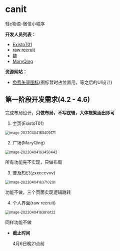 # canit
轻c物语-微信小程序

**开发人员列表：**

- [ExistoT01](https://github.com/ExistoT01?tab=repositories)
- [raw recruit](https://github.com/rawrecruit1?tab=repositories)
- [魏](https://github.com/zxxcccvvv?tab=repositories)
- [MaryQing](https://github.com/MaryQing?tab=repositories)

**资源网站：**

- [免费矢量图标](https://www.iconfont.cn/)(图标暂时占位置用，等之后的UI设计)

## 第一阶段开发需求(4.2 - 4.6)

完成布局设计，**只做布局，不写逻辑，大体框架画出即可**

1. 主页(ExistoT01)

<img src="https://expicture.oss-cn-beijing.aliyuncs.com/img/202204041842002.png" alt="image-20220404183409171" style="zoom:80%;" />

2. 广场(MaryQing)

<img src="https://expicture.oss-cn-beijing.aliyuncs.com/img/202204041842004.png" alt="image-20220404183450443" style="zoom:80%;" />

所有功能先不实现，只做布局

3. 普及知识(zxxcccvvv)

<img src="https://expicture.oss-cn-beijing.aliyuncs.com/img/202204041842005.png" alt="image-20220404183710281" style="zoom:80%;" />

功能不做，三个页面实现逻辑跳转

4. 个人界面(raw recruit)

<img src="https://expicture.oss-cn-beijing.aliyuncs.com/img/202204041842006.png" alt="image-20220404183816122" style="zoom:80%;" />

同样功能不做

- **截止时间**

  4月6日晚21点前
